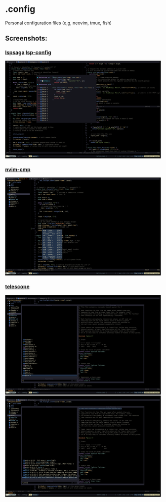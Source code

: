 # .config

Personal configuration files (e,g, neovim, tmux, fish)

## Screenshots:

### [lspsaga](https://github.com/glepnir/lspsaga.nvim) [lsp-config](https://github.com/neovim/nvim-lspconfig)
![nvim](pic/nvim.png)

### [nvim-cmp](https://github.com/hrsh7th/nvim-cmp)
![nvimcmp](pic/nvimcmp.png)

### [telescope](https://github.com/nvim-telescope/telescope.nvim)
![nvimff](pic/nvimff.png)
![nvimfs](pic/nvimfs.png)
